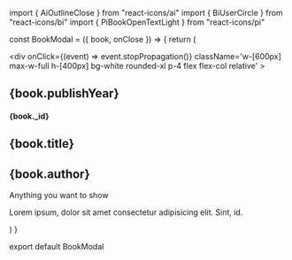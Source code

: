 import { AiOutlineClose } from "react-icons/ai"
import { BiUserCircle } from "react-icons/bi"
import { PiBookOpenTextLight } from "react-icons/pi"

const BookModal = ({ book, onClose }) => {
  return (
    <div 
      className="fixed bg-black bg-opacity-60 top-0 left-0 right-0 bottom-0 z-50 flex justify-center items-centre"
      onClick={onClose}
    >
      <div 
        onClick={(event) => event.stopPropagation()}
        className='w-[600px] max-w-full h-[400px] bg-white rounded-xl p-4 flex flex-col relative'
      >
       <AiOutlineClose 
          className='absolute right-6 top-6 text-3xl text-red-600 cursor-pointer'
          onClick={onClose}      
       />
        <h2 className='w-fit px-4 py-1 bg-red-300 rounded-lg'>
          {book.publishYear}
      </h2>
      <h4 className='my-2 text-gray-500'>{book._id}</h4>
      <div className='flex justify-start items-centre gap-x-2'>
          <PiBookOpenTextLight className='text-red-300 text-2xl' />
          <h2 className='my-1'>{book.title}</h2>
      </div>
      <div className='flex justify-start items-center gap-x-2'>
        <BiUserCircle className='text-red-300 text-2xl' />
        <h2 className='my-1'>{book.author}</h2>
      </div>
      <p className='mt-4'>Anything you want to show</p>
      <p className='my-2'>
        Lorem ipsum, dolor sit amet consectetur adipisicing elit. Sint, id.
      </p>
      </div>
    </div>
  )
}

export default BookModal

